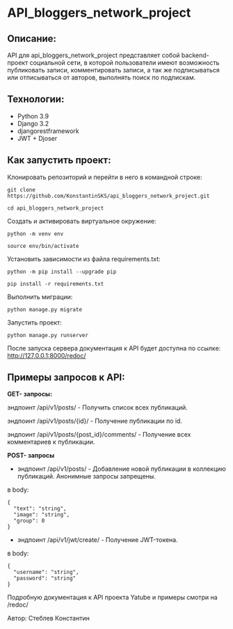 # API_bloggers_network_project

## Описание:
API для api_bloggers_network_project представляет собой backend-проект социальной сети, в которой пользователи имеют возможность
публиковать записи, комментировать записи, а так же подписываться или отписываться от авторов, выполнять поиск по подпискам.

## Технологии:
- Python 3.9
- Django 3.2
- djangorestframework
- JWT + Djoser

## Как запустить проект:
Клонировать репозиторий и перейти в него в командной строке:
```
git clone https://github.com/KonstantinSKS/api_bloggers_network_project.git
```
```
cd api_bloggers_network_project
```
Cоздать и активировать виртуальное окружение:
```
python -m venv env
```
```
source env/bin/activate
```
Установить зависимости из файла requirements.txt:
```
python -m pip install --upgrade pip
```
```
pip install -r requirements.txt
```
Выполнить миграции:
```
python manage.py migrate
```
Запустить проект:
```
python manage.py runserver
```

После запуска сервера документация к API будет доступна по ссылке:
http://127.0.0.1:8000/redoc/

## Примеры запросов к API:

**GET- запросы:**

эндпоинт /api/v1/posts/ - Получить список всех публикаций.

эндпоинт /api/v1/posts/{id}/ - Получение публикации по id.

эндпоинт /api/v1/posts/{post_id}/comments/ - Получение всех комментариев к публикации.

**POST- запросы**
- эндпоинт /api/v1/posts/ - Добавление новой публикации в коллекцию публикаций. Анонимные запросы запрещены.

в body:
```
{
  "text": "string",
  "image": "string",
  "group": 0
}
```

- эндпоинт /api/v1/jwt/create/ - Получение JWT-токена.

в body:
```
{
  "username": "string",
  "password": "string"
}
```

Подробную документация к API проекта Yatube и примеры смотри на /redoc/


Автор: Стеблев Константин
